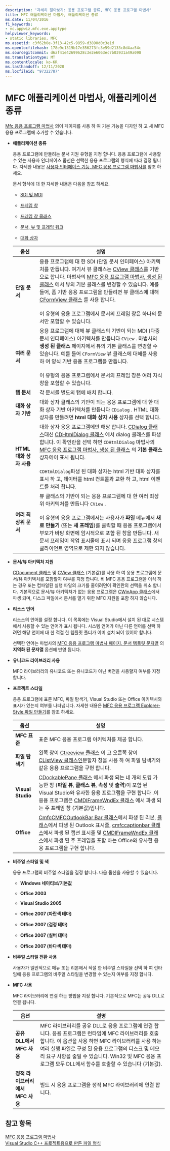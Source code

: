 ```yaml
---
description: '자세히 알아보기: 응용 프로그램 종류, MFC 응용 프로그램 마법사'
title: MFC 애플리케이션 마법사, 애플리케이션 종류
ms.date: 11/04/2016
f1_keywords:
- vc.appwiz.mfc.exe.apptype
helpviewer_keywords:
- static libraries, MFC
ms.assetid: c3f62b0e-3f13-42c5-9859-d3890d0c3e1d
ms.openlocfilehash: 178e9c1319b17e356273fc3e59d2133c8d4aa54c
ms.sourcegitcommit: d6af41e42699628c3e2e6063ec7b03931a49a098
ms.translationtype: MT
ms.contentlocale: ko-KR
ms.lasthandoff: 12/11/2020
ms.locfileid: "97322787"
---
```

# <a name="application-type-mfc-application-wizard"></a>MFC 애플리케이션 마법사, 애플리케이션 종류

[Mfc 응용 프로그램 마법사](../../mfc/reference/mfc-application-wizard.md) 의이 페이지를 사용 하 여 기본 기능을 디자인 하 고 새 MFC 응용 프로그램에 추가할 수 있습니다.

- **애플리케이션 종류**

  응용 프로그램에 만들려는 문서 지원 유형을 지정 합니다. 응용 프로그램에 사용할 수 있는 사용자 인터페이스 옵션은 선택한 응용 프로그램의 형식에 따라 결정 됩니다. 자세한 내용은 [사용자 인터페이스 기능, MFC 응용 프로그램 마법사를](../../mfc/reference/user-interface-features-mfc-application-wizard.md) 참조 하세요.

   문서 형식에 대 한 자세한 내용은 다음을 참조 하세요.

  - [SDI 및 MDI](../../mfc/sdi-and-mdi.md)

  - [프레임 창](../../mfc/frame-windows.md)

  - [프레임 창 클래스](../../mfc/frame-window-classes.md)

  - [문서, 뷰 및 프레임 워크](../../mfc/documents-views-and-the-framework.md)

  - [대화 상자](../../mfc/dialog-boxes.md)

  |옵션|설명|
  |------------|-----------------|
  |**단일 문서**|응용 프로그램에 대 한 SDI (단일 문서 인터페이스) 아키텍처를 만듭니다. 여기서 뷰 클래스는 [CView 클래스](../../mfc/reference/cview-class.md)를 기반으로 합니다. 마법사의 [MFC 응용 프로그램 마법사, 생성 된 클래스](../../mfc/reference/generated-classes-mfc-application-wizard.md) 에서 뷰의 기본 클래스를 변경할 수 있습니다. 예를 들어, 폼 기반 응용 프로그램을 만들려면 뷰 클래스에 대해 [CFormView 클래스](../../mfc/reference/cformview-class.md) 를 사용 합니다.<br /><br /> 이 유형의 응용 프로그램에서 문서의 프레임 창은 하나의 문서만 포함할 수 있습니다.|
  |**여러 문서**|응용 프로그램에 대해 뷰 클래스의 기반이 되는 MDI (다중 문서 인터페이스) 아키텍처를 만듭니다 `CView` . 마법사의 **생성 된 클래스** 페이지에서 뷰의 기본 클래스를 변경할 수 있습니다. 예를 들어 `CFormView` 뷰 클래스에 대해를 사용 하 여 양식 기반 응용 프로그램을 만듭니다.<br /><br /> 이 유형의 응용 프로그램에서 문서의 프레임 창은 여러 자식 창을 포함할 수 있습니다.|
  |**탭 문서**|각 문서를 별도의 탭에 배치 합니다.|
  |**대화 상자 기반**|대화 상자 클래스의 기반이 되는 응용 프로그램에 대 한 대화 상자 기반 아키텍처를 만듭니다 `CDialog` . HTML 대화 상자를 만들려면 **html 대화 상자 사용** 상자를 선택 합니다.|
  |**HTML 대화 상자 사용**|대화 상자 응용 프로그램에만 해당 합니다. [CDialog 클래스](../../mfc/reference/cdialog-class.md)대신 [CDHtmlDialog 클래스](../../mfc/reference/cdhtmldialog-class.md) 에서 dialog 클래스를 파생 합니다. 이 확인란을 선택 하면 `CDHtmlDialog` 마법사의 [MFC 응용 프로그램 마법사, 생성 된 클래스](../../mfc/reference/generated-classes-mfc-application-wizard.md) 의 **기본 클래스** 상자에이 표시 됩니다.<br /><br /> `CDHtmlDialog`파생 된 대화 상자는 html 기반 대화 상자를 표시 하 고, 데이터를 html 컨트롤과 교환 하 고, html 이벤트를 처리 합니다.|
  |**여러 최상위 문서**|뷰 클래스의 기반이 되는 응용 프로그램에 대 한 여러 최상위 아키텍처를 만듭니다 `CView` .<br /><br /> 이 유형의 응용 프로그램에서는 사용자가 **파일** 메뉴에서 **새로 만들기** (또는 **새 프레임**)를 클릭할 때 응용 프로그램에서 부모가 바탕 화면에 암시적으로 포함 된 창을 만듭니다. 새 문서 프레임이 작업 표시줄에 표시 되며 응용 프로그램 창의 클라이언트 영역으로 제한 되지 않습니다.|

- **문서/뷰 아키텍처 지원**

  [CDocument 클래스](../../mfc/reference/cdocument-class.md) 및 [CView 클래스](../../mfc/reference/cview-class.md) (기본값)를 사용 하 여 응용 프로그램에 문서/뷰 아키텍처를 포함할지 여부를 지정 합니다. 비 MFC 응용 프로그램을 이식 하는 경우 또는 컴파일된 실행 파일의 크기를 줄이려면이 확인란의 선택을 취소 합니다. 기본적으로 문서/뷰 아키텍처가 없는 응용 프로그램은 [CWinApp 클래스](../../mfc/reference/cwinapp-class.md)에서 파생 되며, 디스크 파일에서 문서를 열기 위한 MFC 지원을 포함 하지 않습니다.

- **리소스 언어**

  리소스의 언어를 설정 합니다. 이 목록에는 Visual Studio에서 설치 된 대로 시스템에서 사용할 수 있는 언어가 표시 됩니다. 시스템 언어가 아닌 다른 언어를 선택 하려면 해당 언어에 대 한 적절 한 템플릿 폴더가 이미 설치 되어 있어야 합니다.

  선택한 언어는 마법사의 [MFC 응용 프로그램 마법사 페이지, 문서 템플릿 문자열](../../mfc/reference/document-template-strings-mfc-application-wizard.md) 의 **지역화 된 문자열** 옵션에 반영 됩니다.

- **유니코드 라이브러리 사용**

  MFC 라이브러리의 유니코드 또는 유니코드가 아닌 버전을 사용할지 여부를 지정 합니다.

- **프로젝트 스타일**

  응용 프로그램에 표준 MFC, 파일 탐색기, Visual Studio 또는 Office 아키텍처와 표시가 있는지 여부를 나타냅니다. 자세한 내용은 [MFC 응용 프로그램 Explorer-Style 파일 만들기](../../mfc/reference/creating-a-file-explorer-style-mfc-application.md)를 참조 하세요.

  |옵션|설명|
  |------------|-----------------|
  |**MFC 표준**|표준 MFC 응용 프로그램 아키텍처를 제공 합니다.|
  |**파일 탐색기**|왼쪽 창이 [Ctreeview 클래스](../../mfc/reference/ctreeview-class.md) 이 고 오른쪽 창이 [CListView 클래스인](../../mfc/reference/clistview-class.md)분할자 창을 사용 하 여 파일 탐색기와 같은 응용 프로그램을 구현 합니다.|
  |**Visual Studio**|[CDockablePane 클래스](../../mfc/reference/cdockablepane-class.md) 에서 파생 되는 네 개의 도킹 가능한 창 (**파일 뷰**, **클래스 뷰**, **속성** 및 **출력**)이 포함 된 Visual Studio와 유사한 응용 프로그램을 구현 합니다 .이 응용 프로그램은 [CMDIFrameWndEx 클래스](../../mfc/reference/cmdiframewndex-class.md) 에서 파생 되는 주 프레임 창 (기본값)입니다.|
  |**Office**|[CmfcCMFCOutlookBar Bar 클래스](../../mfc/reference/cmfcribbonbar-class.md)에서 파생 된 리본, [클래스](../../mfc/reference/cmfcoutlookbar-class.md)에서 파생 된 Outlook 표시줄, [cmfccaptionbar 클래스](../../mfc/reference/cmfccaptionbar-class.md)에서 파생 된 캡션 표시줄 및 [CMDIFrameWndEx 클래스](../../mfc/reference/cmdiframewndex-class.md)에서 파생 된 주 프레임을 포함 하는 Office와 유사한 응용 프로그램을 구현 합니다.|

- **비주얼 스타일 및 색**

  응용 프로그램의 비주얼 스타일을 결정 합니다. 다음 옵션을 사용할 수 있습니다.

  - **Windows 네이티브/기본값**

  - **Office 2003**

  - **Visual Studio 2005**

  - **Office 2007 (파란색 테마)**

  - **Office 2007 (검정 테마)**

  - **Office 2007 (실버 테마)**

  - **Office 2007 (바다색 테마)**

- **비주얼 스타일 전환 사용**

  사용자가 일반적으로 메뉴 또는 리본에서 적절 한 비주얼 스타일을 선택 하 여 런타임에 응용 프로그램의 비주얼 스타일을 변경할 수 있는지 여부를 지정 합니다.

- **MFC 사용**

  MFC 라이브러리에 연결 하는 방법을 지정 합니다. 기본적으로 MFC는 공유 DLL로 연결 됩니다.

  |옵션|설명|
  |------------|-----------------|
  |**공유 DLL에서 MFC 사용**|MFC 라이브러리를 공유 DLL로 응용 프로그램에 연결 합니다. 응용 프로그램은 런타임에 MFC 라이브러리를 호출 합니다. 이 옵션을 사용 하면 MFC 라이브러리를 사용 하는 여러 실행 파일로 구성 된 응용 프로그램의 디스크 및 메모리 요구 사항을 줄일 수 있습니다. Win32 및 MFC 응용 프로그램 모두 DLL에서 함수를 호출할 수 있습니다 (기본값).|
  |**정적 라이브러리에서 MFC 사용**|빌드 시 응용 프로그램을 정적 MFC 라이브러리에 연결 합니다.|

## <a name="see-also"></a>참고 항목

[MFC 응용 프로그램 마법사](../../mfc/reference/mfc-application-wizard.md)<br/>
[Visual Studio C++ 프로젝트용으로 만든 파일 형식](../../build/reference/file-types-created-for-visual-cpp-projects.md)
